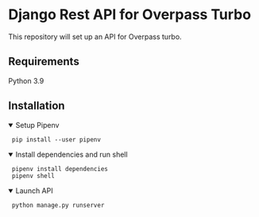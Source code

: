 # Django Rest API for Overpass Turbo
This repository will set up an API for Overpass turbo.

## Requirements
Python 3.9

## Installation
<details open>
<summary>Setup Pipenv</summary>
    
  ```
   pip install --user pipenv
  ```
</details>
<details open>
<summary>Install dependencies and run shell</summary>
    
  ```
   pipenv install dependencies
   pipenv shell
  ```
</details>
<details open>
<summary>Launch API</summary>
    
  ```
   python manage.py runserver
  ```
</details>








